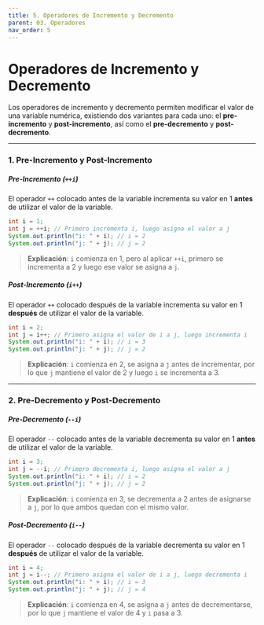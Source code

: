 ```yaml
---
title: 5. Operadores de Incremento y Decremento
parent: 03. Operadores
nav_order: 5
---
```


# Operadores de Incremento y Decremento

Los operadores de incremento y decremento permiten modificar el valor de una variable numérica, existiendo dos variantes para cada uno: el **pre-incremento** y **post-incremento**, así como el **pre-decremento** y **post-decremento**.

---
### 1. Pre-Incremento y Post-Incremento

##### Pre-Incremento (`++i`)
El operador `++` colocado antes de la variable incrementa su valor en 1 **antes** de utilizar el valor de la variable.

```java
int i = 1;
int j = ++i; // Primero incrementa i, luego asigna el valor a j
System.out.println("i: " + i); // i = 2
System.out.println("j: " + j); // j = 2
```

> **Explicación**: `i` comienza en 1, pero al aplicar `++i`, primero se incrementa a 2 y luego ese valor se asigna a `j`.

##### Post-Incremento (`i++`)
El operador `++` colocado después de la variable incrementa su valor en 1 **después** de utilizar el valor de la variable.

```java
int i = 2;
int j = i++; // Primero asigna el valor de i a j, luego incrementa i
System.out.println("i: " + i); // i = 3
System.out.println("j: " + j); // j = 2
```

> **Explicación**: `i` comienza en 2, se asigna a `j` antes de incrementar, por lo que `j` mantiene el valor de 2 y luego `i` se incrementa a 3.

---
### 2. Pre-Decremento y Post-Decremento

##### Pre-Decremento (`--i`)
El operador `--` colocado antes de la variable decrementa su valor en 1 **antes** de utilizar el valor de la variable.

```java
int i = 3;
int j = --i; // Primero decrementa i, luego asigna el valor a j
System.out.println("i: " + i); // i = 2
System.out.println("j: " + j); // j = 2
```

> **Explicación**: `i` comienza en 3, se decrementa a 2 antes de asignarse a `j`, por lo que ambos quedan con el mismo valor.

##### Post-Decremento (`i--`)

El operador `--` colocado después de la variable decrementa su valor en 1 **después** de utilizar el valor de la variable.

```java
int i = 4;
int j = i--; // Primero asigna el valor de i a j, luego decrementa i
System.out.println("i: " + i); // i = 3
System.out.println("j: " + j); // j = 4
```

> **Explicación**: `i` comienza en 4, se asigna a `j` antes de decrementarse, por lo que `j` mantiene el valor de 4 y `i` pasa a 3.
